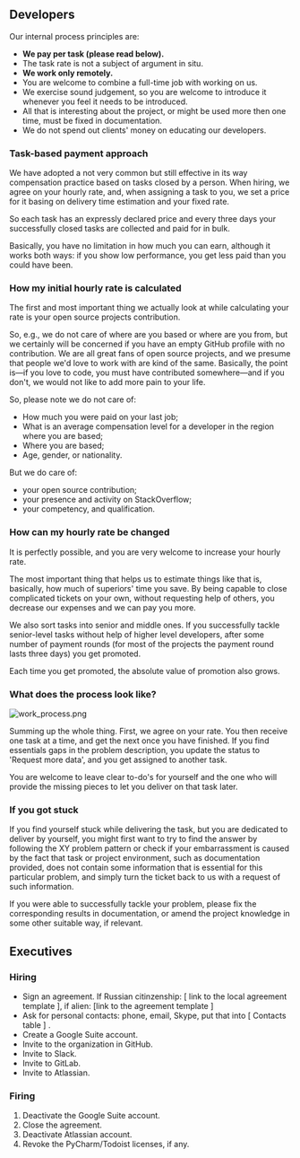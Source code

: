 ## Developers
Our internal process principles are: 
- **We pay per task (please read below).**
- The task rate is not a subject of argument in situ.
- **We work only remotely.**
- You are welcome to combine a full-time job with working on us.
- We exercise sound judgement, so you are welcome to introduce it whenever you feel it needs to be introduced.  
- All that is interesting about the project, or might be used more then one time, must be fixed in documentation.
- We do not spend out clients' money on educating our developers.

### Task-based payment approach
We have adopted a not very common but still effective in its way compensation practice based on tasks closed by a person. When hiring, we agree on your hourly rate, and, when assigning a task to you, we set a price for it basing on delivery time estimation and your fixed rate.

So each task has an expressly declared price and every three days your successfully closed tasks are collected and paid for in bulk.

Basically, you have no limitation in how much you can earn, although it works both ways: if you show low performance, you get less paid than you could have been. 

### How my initial hourly rate is calculated
The first and most important thing we actually look at while calculating your rate is your open source projects contribution. 

So, e.g., we do not care of where are you based or where are you from, but we certainly will be concerned if you have an empty GitHub profile with no contribution. We are all great fans of open source projects, and we presume that people we'd love to work with are kind of the same. Basically,  the point is—if you love to code, you must have contributed somewhere—and if you don't, we would not like to add more pain to your life.

So, please note we do not care of:
- How much you were paid on your last job;
- What is an average compensation level for a developer in the region where you are based;
- Where you are based;
- Age, gender, or nationality.

But we do care of:
- your open source contribution; 
- your presence and activity on StackOverflow;
- your competency, and qualification.

### How can my hourly rate be changed
It is perfectly possible, and you are very welcome to increase your hourly rate. 

The most important thing that helps us to estimate things like that is, basically, how much of superiors' time you save. By being capable to close complicated tickets on your own, without requesting help of others, you decrease our expenses and we can pay you more.

We also sort tasks into senior and middle ones. If you successfully tackle senior-level tasks without help of higher level developers, after some number of payment rounds (for most of the projects the payment round lasts three days) you get promoted.

Each time you get promoted, the absolute value of promotion also grows.

### What does the process look like?

![work_process.png](https://github.com/wemake-services/meta/blob/master/assets/work_process_revised.png)

Summing up the whole thing. First, we agree on your rate. You then receive one task at a time, and get the next once you have finished. If you find essentials gaps in the problem description, you update the status to 'Request more data', and you get assigned to another task. 

You are welcome to leave clear to-do's for yourself and the one who will provide the missing pieces to let you deliver on that task later.

### If you got stuck
If you find yourself stuck while delivering the task, but you are dedicated to deliver by yourself, you might first want to try to find the answer by following the XY problem pattern or check if your embarrassment is caused by the fact that task or project environment, such as documentation provided, does not contain some information that is essential for this particular problem, and simply turn the ticket back to us with a request of such information.

If you were able to successfully tackle your problem, please fix the corresponding results in documentation, or amend the project knowledge in some other suitable way, if relevant.

## Executives

### Hiring
- Sign an agreement. If Russian citinzenship: [ link to the local agreement template ], if alien: [link to the agreement template ]
- Ask for personal contacts: phone, email, Skype, put that into [ Contacts table ] .
- Create a Google Suite account.
- Invite to the organization in GitHub.
- Invite to Slack.
- Invite to GitLab.
- Invite to Atlassian.

### Firing
1. Deactivate the Google Suite account.
2. Close the agreement.
3. Deactivate Atlassian account.
4. Revoke the PyCharm/Todoist licenses, if any. 

